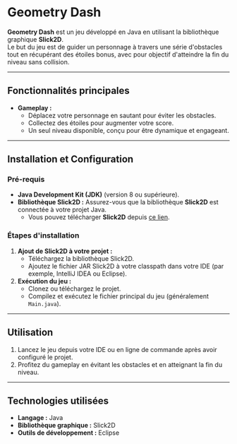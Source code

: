 # Geometry Dash

**Geometry Dash** est un jeu développé en Java en utilisant la bibliothèque graphique **Slick2D**.  
Le but du jeu est de guider un personnage à travers une série d'obstacles tout en récupérant des étoiles bonus, avec pour objectif d'atteindre la fin du niveau sans collision.

---

## Fonctionnalités principales
- **Gameplay :**
  - Déplacez votre personnage en sautant pour éviter les obstacles.
  - Collectez des étoiles pour augmenter votre score.
  - Un seul niveau disponible, conçu pour être dynamique et engageant.

---

## Installation et Configuration

### Pré-requis
- **Java Development Kit (JDK)** (version 8 ou supérieure).
- **Bibliothèque Slick2D :** Assurez-vous que la bibliothèque **Slick2D** est connectée à votre projet Java.
  - Vous pouvez télécharger **Slick2D** depuis [ce lien](http://slick.ninjacave.com/).

### Étapes d'installation
1. **Ajout de Slick2D à votre projet :**
   - Téléchargez la bibliothèque Slick2D.
   - Ajoutez le fichier JAR Slick2D à votre classpath dans votre IDE (par exemple, IntelliJ IDEA ou Eclipse).
2. **Exécution du jeu :**
   - Clonez ou téléchargez le projet.
   - Compilez et exécutez le fichier principal du jeu (généralement `Main.java`).

---

## Utilisation
1. Lancez le jeu depuis votre IDE ou en ligne de commande après avoir configuré le projet.
2. Profitez du gameplay en évitant les obstacles et en atteignant la fin du niveau.

---

## Technologies utilisées
- **Langage :** Java
- **Bibliothèque graphique :** Slick2D
- **Outils de développement :** Eclipse
